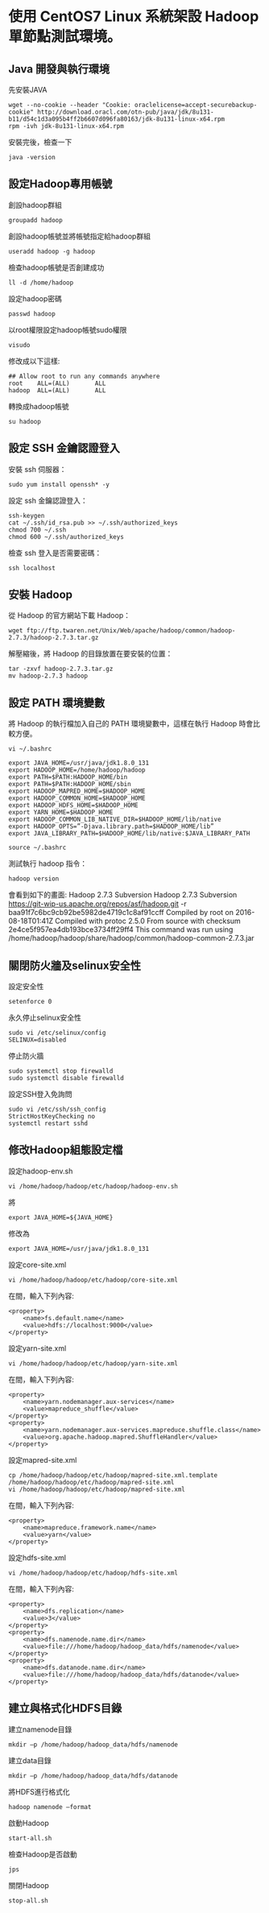 # 使用 CentOS7 Linux 系統架設 Hadoop 單節點測試環境。

## Java 開發與執行環境

先安裝JAVA
```
wget --no-cookie --header "Cookie: oraclelicense=accept-securebackup-cookie" http://download.oracl.com/otn-pub/java/jdk/8u131-b11/d54c1d3a095b4ff2b6607d096fa80163/jdk-8u131-linux-x64.rpm
rpm -ivh jdk-8u131-linux-x64.rpm
```
安裝完後，檢查一下
```
java -version
```

## 設定Hadoop專用帳號

創設hadoop群組
```
groupadd hadoop
```
創設hadoop帳號並將帳號指定給hadoop群組
```
useradd hadoop -g hadoop
```
檢查hadoop帳號是否創建成功
```
ll -d /home/hadoop
```
設定hadoop密碼
```
passwd hadoop
```
以root權限設定hadoop帳號sudo權限
```
visudo
```
修改成以下這樣:
```
## Allow root to run any commands anywhere
root    ALL=(ALL)       ALL
hadoop  ALL=(ALL)       ALL
```
轉換成hadoop帳號
```
su hadoop
```

## 設定 SSH 金鑰認證登入

安裝 ssh 伺服器：
```
sudo yum install openssh* -y
```
設定 ssh 金鑰認證登入：
```
ssh-keygen
cat ~/.ssh/id_rsa.pub >> ~/.ssh/authorized_keys
chmod 700 ~/.ssh
chmod 600 ~/.ssh/authorized_keys
```
檢查 ssh 登入是否需要密碼：
```
ssh localhost
```

## 安裝 Hadoop

從 Hadoop 的官方網站下載 Hadoop：
```
wget ftp://ftp.twaren.net/Unix/Web/apache/hadoop/common/hadoop-2.7.3/hadoop-2.7.3.tar.gz
```
解壓縮後，將 Hadoop 的目錄放置在要安裝的位置：
```
tar -zxvf hadoop-2.7.3.tar.gz
mv hadoop-2.7.3 hadoop
```

## 設定 PATH 環境變數

將 Hadoop 的執行檔加入自己的 PATH 環境變數中，這樣在執行 Hadoop 時會比較方便。
```
vi ~/.bashrc

export JAVA_HOME=/usr/java/jdk1.8.0_131
export HADOOP_HOME=/home/hadoop/hadoop
export PATH=$PATH:HADOOP_HOME/bin
export PATH=$PATH:HADOOP_HOME/sbin
export HADOOP_MAPRED_HOME=$HADOOP_HOME
export HADOOP_COMMON_HOME=$HADOOP_HOME
export HADOOP_HDFS_HOME=$HADOOP_HOME
export YARN_HOME=$HADOOP_HOME
export HADOOP_COMMON_LIB_NATIVE_DIR=$HADOOP_HOME/lib/native
export HADOOP_OPTS=”-Djava.library.path=$HADOOP_HOME/lib”
export JAVA_LIBRARY_PATH=$HADOOP_HOME/lib/native:$JAVA_LIBRARY_PATH

source ~/.bashrc
```
測試執行 hadoop 指令：
```
hadoop version
```
會看到如下的畫面:
Hadoop 2.7.3
Subversion Hadoop 2.7.3
Subversion https://git-wip-us.apache.org/repos/asf/hadoop.git -r baa91f7c6bc9cb92be5982de4719c1c8af91ccff
Compiled by root on 2016-08-18T01:41Z
Compiled with protoc 2.5.0
From source with checksum 2e4ce5f957ea4db193bce3734ff29ff4
This command was run using /home/hadoop/hadoop/share/hadoop/common/hadoop-common-2.7.3.jar

## 關閉防火牆及selinux安全性

設定安全性
```
setenforce 0
```
永久停止selinux安全性
```
sudo vi /etc/selinux/config
SELINUX=disabled
```
停止防火牆
```
sudo systemctl stop firewalld
sudo systemctl disable firewalld
```
設定SSH登入免詢問
```
sudo vi /etc/ssh/ssh_config
StrictHostKeyChecking no
systemctl restart sshd
```

## 修改Hadoop組態設定檔

設定hadoop-env.sh
```
vi /home/hadoop/hadoop/etc/hadoop/hadoop-env.sh
```
將
```
export JAVA_HOME=${JAVA_HOME}
```
修改為
```
export JAVA_HOME=/usr/java/jdk1.8.0_131
```

設定core-site.xml
```
vi /home/hadoop/hadoop/etc/hadoop/core-site.xml
```
在<configuration></configuration>間，輸入下列內容:
```
<property>
	<name>fs.default.name</name>
	<value>hdfs://localhost:9000</value>
</property>
```

設定yarn-site.xml
```
vi /home/hadoop/hadoop/etc/hadoop/yarn-site.xml
```
在<configuration></configuration>間，輸入下列內容:
```
<property>
	<name>yarn.nodemanager.aux-services</name>
	<value>mapreduce_shuffle</value>
</property>
<property>
	<name>yarn.nodemanager.aux-services.mapreduce.shuffle.class</name>
	<value>org.apache.hadoop.mapred.ShuffleHandler</value>
</property>
```

設定mapred-site.xml
```
cp /home/hadoop/hadoop/etc/hadoop/mapred-site.xml.template /home/hadoop/hadoop/etc/hadoop/mapred-site.xml
vi /home/hadoop/hadoop/etc/hadoop/mapred-site.xml
```
在<configuration></configuration>間，輸入下列內容:
```
<property>
	<name>mapreduce.framework.name</name>
	<value>yarn</value>
</property>
```

設定hdfs-site.xml
```
vi /home/hadoop/hadoop/etc/hadoop/hdfs-site.xml
```
在<configuration></configuration>間，輸入下列內容:
```
<property>
	<name>dfs.replication</name>
	<value>3</value>
</property>
<property>
	<name>dfs.namenode.name.dir</name>
	<value>file:///home/hadoop/hadoop_data/hdfs/namenode</value>
</property>
<property>
	<name>dfs.datanode.name.dir</name>
	<value>file:///home/hadoop/hadoop_data/hdfs/datanode</value>
</property>
```

## 建立與格式化HDFS目錄

建立namenode目錄
```
mkdir –p /home/hadoop/hadoop_data/hdfs/namenode
```
建立data目錄
```
mkdir –p /home/hadoop/hadoop_data/hdfs/datanode
```
將HDFS進行格式化
```
hadoop namenode –format
```
啟動Hadoop
```
start-all.sh
```
檢查Hadoop是否啟動
```
jps
```
關閉Hadoop
```
stop-all.sh
```
